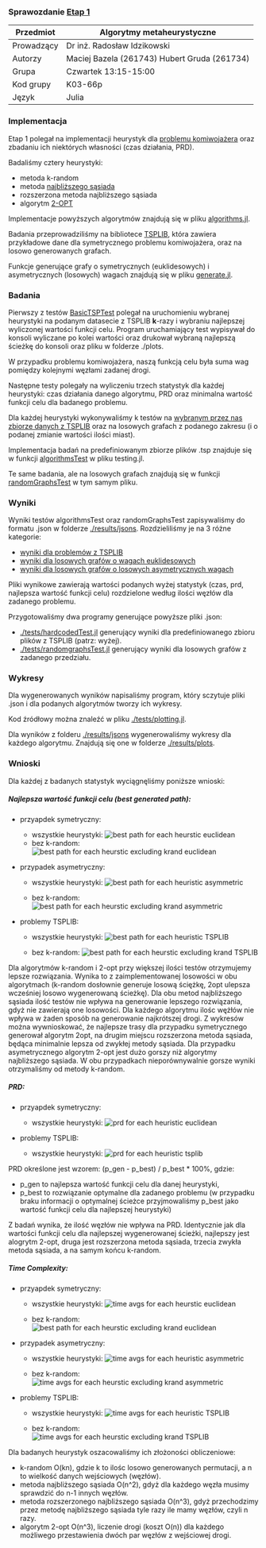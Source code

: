 ### Sprawozdanie [Etap 1](http://radoslaw.idzikowski.staff.iiar.pwr.wroc.pl/instruction/meta1.pdf)

| Przedmiot  | Algorytmy metaheurystyczne                   |
| ---------- | -------------------------------------------- |
| Prowadzący | Dr inż. Radosław Idzikowski                  |
| Autorzy    | Maciej Bazela (261743) Hubert Gruda (261734) |
| Grupa      | Czwartek 13:15-15:00                         |
| Kod grupy  | K03-66p                                      |
| Język      | Julia                                        |

### Implementacja

Etap 1 polegał na implementacji heurystyk dla [problemu komiwojażera](https://en.wikipedia.org/wiki/Travelling_salesman_problem) oraz zbadaniu ich niektórych własności (czas działania, PRD).

Badaliśmy cztery heurystyki:

- metoda k-random
- metoda [najbliższego sąsiada](https://en.wikipedia.org/wiki/Nearest_neighbour_algorithm)
- rozszerzona metoda najbliższego sąsiada
- algorytm [2-OPT](https://en.wikipedia.org/wiki/2-opt)

Implementacje powyższych algorytmów znajdują się w pliku [algorithms.jl](./algorithms.jl).

Badania przeprowadziliśmy na bibliotece [TSPLIB](http://comopt.ifi.uni-heidelberg.de/software/TSPLIB95/), która zawiera przykładowe dane dla symetrycznego problemu komiwojażera, oraz na losowo generowanych grafach.

Funkcje generujące grafy o symetrycznych (euklidesowych) i asymetrycznych (losowych) wagach znajdują się w pliku [generate.jl](./generate.jl).

### Badania

Pierwszy z testów [BasicTSPTest](./testing.jl#:~:text=BasicTSPTest) polegał na uruchomieniu wybranej heurystyki na podanym datasecie z TSPLIB **k**-razy i wybraniu najlepszej wyliczonej wartości funkcji celu.
Program uruchamiający test wypisywał do konsoli wyliczane po kolei wartości oraz drukował wybraną najlepszą ścieżkę do konsoli oraz pliku w folderze ./plots.

W przypadku problemu komiwojażera, naszą funkcją celu była suma wag pomiędzy kolejnymi węzłami zadanej drogi.

Następne testy polegały na wyliczeniu trzech statystyk dla każdej heurystyki: czas działania danego algorytmu, PRD oraz minimalna wartość funkcji celu dla badanego problemu.

Dla każdej heurystyki wykonywaliśmy k testów na [wybranym przez nas zbiorze danych z TSPLIB](./testing.jl#:~:text=hardcodedData) oraz na losowych grafach z podanego zakresu (i o podanej zmianie wartości ilości miast).

Implementacja badań na predefiniowanym zbiorze plików .tsp znajduje się w funkcji [algorithmsTest](./testing.jl#:~:text=algorithmsTest) w pliku testing.jl.

Te same badania, ale na losowych grafach znajdują się w funkcji
[randomGraphsTest](./testing.jl#:~:text=randomGraphsTest) w tym samym pliku.

### Wyniki

Wyniki testów algorithmsTest oraz randomGraphsTest zapisywaliśmy do formatu .json w folderze [./results/jsons](./results/jsons/).
Rozdzieliliśmy je na 3 różne kategorie:

- [wyniki dla problemów z TSPLIB](./results/jsons/tsplib/)
- [wyniki dla losowych grafów o wagach euklidesowych](./results/jsons/euclidean)
- [wyniki dla losowych grafów o losowych asymetrycznych wagach](./results/jsons/asymmetric/)

Pliki wynikowe zawierają wartości podanych wyżej statystyk (czas, prd, najlepsza wartość funkcji celu) rozdzielone według ilości węzłów dla zadanego problemu.

Przygotowaliśmy dwa programy generujące powyższe pliki .json:

- [./tests/hardcodedTest.jl](./tests/hardcodedTest.jl) generujący wyniki dla predefiniowanego zbioru plików z TSPLIB (patrz: wyżej).
- [./tests/randomgraphsTest.jl](./tests/randomgraphsTest.jl) generujący wyniki dla losowych grafów z zadanego przedziału.

### Wykresy

Dla wygenerowanych wyników napisaliśmy program, który sczytuje pliki .json i dla podanych algorytmów tworzy ich wykresy.

Kod źródłowy można znaleźć w pliku [./tests/plotting.jl](./tests/plotting.jl).

Dla wyników z folderu [./results/jsons](./results/jsons/) wygenerowaliśmy wykresy dla każdego algorytmu. Znajdują się one w folderze [./results/plots](./results/plots/).

### Wnioski

Dla każdej z badanych statystyk wyciągnęliśmy poniższe wnioski:

##### Najlepsza wartość funkcji celu (best generated path):

- przyapdek symetryczny:

  - wszystkie heurystyki:
    ![best path for each heurstic euclidean](./results/plots/euclidean/krandom_twoopt_repetitiveNearestNeighbour_nearestNeighbour/krandom_twoopt_repetitiveNearestNeighbour_nearestNeighbour-k10-best-path-avgs.png)
  - bez k-random:
    ![best path for each heurstic excluding krand euclidean](./results/plots/euclidean/twoopt_repetitiveNearestNeighbour_nearestNeighbour/twoopt_repetitiveNearestNeighbour_nearestNeighbour-k10-best-path-avgs.png)

- przypadek asymetryczny:

  - wszystkie heurystyki:
    ![best path for each heuristic asymmetric](./results/plots/asymmetric/krandom_twoopt_repetitiveNearestNeighbour_nearestNeighbour/krandom_twoopt_repetitiveNearestNeighbour_nearestNeighbour-k10-best-path-avgs.png)

  - bez k-random:
    ![best path for each heurstic excluding krand asymmetric](./results/plots/asymmetric/twoopt_repetitiveNearestNeighbour_nearestNeighbour/twoopt_repetitiveNearestNeighbour_nearestNeighbour-k10-best-path-avgs.png)

- problemy TSPLIB:

  - wszystkie heurystyki:
    ![best path for each heuristic TSPLIB](./results/plots/tsplib/krandom_twoopt_repetitiveNearestNeighbour_nearestNeighbour/krandom_twoopt_repetitiveNearestNeighbour_nearestNeighbour-k10-best-path-avgs.png)

  - bez k-random:
    ![best path for each heurstic excluding krand TSPLIB](./results/plots/tsplib/twoopt_repetitiveNearestNeighbour_nearestNeighbour/twoopt_repetitiveNearestNeighbour_nearestNeighbour-k10-best-path-avgs.png)

Dla algorytmów k-random i 2-opt przy większej ilości testów otrzymujemy lepsze rozwiązania.
Wynika to z zaimplementowanej losowości w obu algorytmach (k-random dosłownie generuje losową ściężkę, 2opt ulepsza wcześniej losowo wygenerowaną ścieżkę).
Dla obu metod najbliższego sąsiada ilość testów nie wpływa na generowanie lepszego rozwiązania, gdyż nie zawierają one losowości.
Dla każdego algorytmu ilośc wężłów nie wpływa w żaden sposób na generowanie najkrótszej drogi.
Z wykresów można wywnioskować, że najlepsze trasy dla przypadku symetrycznego generował algorytm 2opt, na drugim miejscu rozszerzona metoda sąsiada, będąca minimalnie lepsza od zwykłej metody sąsiada.
Dla przypadku asymetrycznego algorytm 2-opt jest dużo gorszy niż algorytmy najbliższego sąsiada.
W obu przypadkach nieporównywalnie gorsze wyniki otrzymaliśmy od metody k-random.

##### PRD:

- przyapdek symetryczny:

  - wszystkie heurystyki:
    ![prd for each heuristic euclidean](./results/plots/euclidean/krandom_twoopt_repetitiveNearestNeighbour_nearestNeighbour/krandom_twoopt_repetitiveNearestNeighbour_nearestNeighbour-k10-prd-avgs.png)

- problemy TSPLIB:

  - wszystkie heurystyki:
    ![prd for each heuristic tsplib](./results/plots/tsplib/krandom_twoopt_repetitiveNearestNeighbour_nearestNeighbour/krandom_twoopt_repetitiveNearestNeighbour_nearestNeighbour-k10-prd-avgs.png)

PRD określone jest wzorem: (p_gen - p_best) / p_best \* 100%, gdzie:

- p_gen to najlepsza wartość funkcji celu dla danej heurystyki,
- p_best to rozwiązanie optymalne dla zadanego problemu (w przypadku braku informacji o optymalnej ścieżce przyjmowaliśmy p_best jako wartość funkcji celu dla najlepszej heurystyki)

Z badań wynika, że ilość węzłów nie wpływa na PRD. Identycznie jak dla wartości funkcji celu dla najlepszej wygenerowanej ścieżki, najlepszy jest alogrytm 2-opt, druga jest rozszerzona metoda sąsiada, trzecia zwykła metoda sąsiada, a na samym końcu k-random.

##### Time Complexity:

- przyapdek symetryczny:

  - wszystkie heurystyki:
    ![time avgs for each heurstic euclidean](./results/plots/euclidean/krandom_twoopt_repetitiveNearestNeighbour_nearestNeighbour/krandom_twoopt_repetitiveNearestNeighbour_nearestNeighbour-k10-time-avgs.png)

  - bez k-random:
    ![best path for each heurstic excluding krand euclidean](./results/plots/euclidean/twoopt_repetitiveNearestNeighbour_nearestNeighbour/twoopt_repetitiveNearestNeighbour_nearestNeighbour-k10-time-avgs.png)

- przypadek asymetryczny:

  - wszystkie heurystyki:
    ![time avgs  for each heuristic asymmetric](./results/plots/asymmetric/krandom_twoopt_repetitiveNearestNeighbour_nearestNeighbour/krandom_twoopt_repetitiveNearestNeighbour_nearestNeighbour-k10-time-avgs.png)

  - bez k-random:
    ![time avgs  for each heurstic excluding krand asymmetric](./results/plots/asymmetric/twoopt_repetitiveNearestNeighbour_nearestNeighbour/twoopt_repetitiveNearestNeighbour_nearestNeighbour-k10-time-avgs.png)

- problemy TSPLIB:

  - wszystkie heurystyki:
    ![time avgs for each heuristic TSPLIB](./results/plots/tsplib/krandom_twoopt_repetitiveNearestNeighbour_nearestNeighbour/krandom_twoopt_repetitiveNearestNeighbour_nearestNeighbour-k10-time-avgs.png)

  - bez k-random:
    ![time avgs for each heurstic excluding krand TSPLIB](./results/plots/tsplib/twoopt_repetitiveNearestNeighbour_nearestNeighbour/twoopt_repetitiveNearestNeighbour_nearestNeighbour-k10-time-avgs.png)

Dla badanych heurystyk oszacowaliśmy ich złożoności obliczeniowe:

- k-random O(kn), gdzie k to ilośc losowo generowanych permutacji, a n to wielkość danych wejściowych (węzłów).
- metoda najbliższego sąsiada O(n^2), gdyż dla każdego węzła musimy sprawdzić do n-1 innych węzłów.
- metoda rozszerzonego najbliższego sąsiada O(n^3), gdyż przechodzimy przez metodę najbliższego sąsiada tyle razy ile mamy węzłów, czyli n razy.
- algorytm 2-opt O(n^3), liczenie drogi (koszt O(n)) dla każdego możliwego przestawienia dwóch par węzłów z wejściowej drogi.
